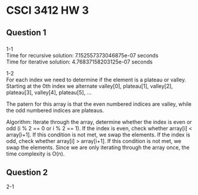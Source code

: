 # CSCI 3412 HW 3
## Question 1
###
1-1 <br/>
Time for recursive solution: 7.152557373046875e-07 seconds <br/>
Time for iterative solution: 4.76837158203125e-07 seconds 

1-2 <br/>
For each index we need to determine if the element is a plateau or valley. Starting at the 0th index we alternate valley[0], plateau[1], valley[2], plateau[3], valley[4], plateau[5], ...

The patern for this array is that the even numbered indices are valley, while the odd numbered indices are plateaus.

Algorithm:
Iterate through the array, determine whether the index is even or odd (i % 2 == 0 or i % 2 == 1). If the index is even, check whether array[i] < array[i+1]. If this condition is not met, we swap the elements. If the index is odd, check whether array[i] > array[i+1]. If this condition is not met, we swap the elements. Since we are only iterating through the array once, the time complexity is O(n).


## Question 2
2-1 <br/>